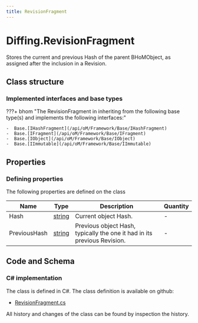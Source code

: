 ```yaml
---
title: RevisionFragment
---
```


# Diffing.RevisionFragment

Stores the current and previous Hash of the parent BHoMObject, as assigned after the inclusion in a Revision.

## Class structure

### Implemented interfaces and base types

???+ bhom "The RevisionFragment in inheriting from the following base type(s) and implements the following interfaces:"

    -  Base.[IHashFragment](/api/oM/Framework/Base/IHashFragment)
    -  Base.[IFragment](/api/oM/Framework/Base/IFragment)
    -  Base.[IObject](/api/oM/Framework/Base/IObject)
    -  Base.[IImmutable](/api/oM/Framework/Base/IImmutable)


## Properties



### Defining properties

The following properties are defined on the class

| Name             | Type             | Description      | Quantity         |
|------------------|------------------|------------------|------------------|
| Hash | [string](https://learn.microsoft.com/en-us/dotnet/api/System.String?view=netstandard-2.0) | Current object Hash. | - |
| PreviousHash | [string](https://learn.microsoft.com/en-us/dotnet/api/System.String?view=netstandard-2.0) | Previous object Hash, typically the one it had in its previous Revision. | - |


## Code and Schema

### C# implementation

The class is defined in C#. The class definition is available on github:

- [RevisionFragment.cs](https://github.com/BHoM/BHoM/blob/develop/Diffing_oM/RevisionFragment.cs)

All history and changes of the class can be found by inspection the history.
